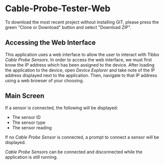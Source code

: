 # Cable-Probe-Tester-Web

To download the most recent project without installing GIT, please press the green "Clone or Download" button and select "Download ZIP".



Accessing the Web Interface
-------------------

This application uses a web interface to allow the user to interact with Tibbo *Cable Probe Sensors*. In order to access the web interface, we must first know the IP address which has been assigned to the device. After loading the application to the device, open *Device Explorer* and take note of the IP address displayed next to the application. Then, navigate to that IP address using a web browser of your choosing.



## Main Screen

If a sensor is connected, the following will be displayed:

- The sensor ID
- The sensor type
- The sensor reading



If no *Cable Probe Sensor* is connected, a prompt to connect a sensor will be displayed.



*Cable Probe Sensors* can be connected and disconnected while the application is still running.

